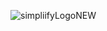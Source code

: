 ![simpliifyLogoNEW](https://user-images.githubusercontent.com/37630492/74667845-b3bdb300-51ac-11ea-922a-47dfea848a52.png)
